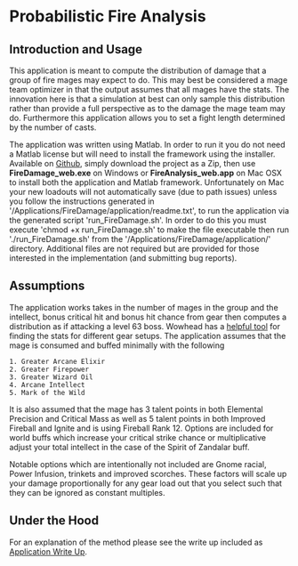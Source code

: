 # Probabilistic Fire Analysis
## Introduction and Usage

This application is meant to compute the distribution of damage that a group of fire mages may expect to do. This may best be considered a mage team optimizer in that the output assumes that all mages have the stats. The innovation here is that a simulation at best can only sample this distribution rather than provide a full perspective as to the damage the mage team may do. Furthermore this application allows you to set a fight length determined by the number of casts.

The application was written using Matlab. In order to run it you do not need a Matlab license but will need to install the framework using the installer. Available on [Github](https://github.com/MuirTheMage/ProbabilisticFireAnalysis), simply download the project as a Zip, then use **FireDamage_web.exe** on Windows or **FireAnalysis_web.app** on Mac OSX to install both the application and Matlab framework. Unfortunately on Mac your new loadouts will not automatically save (due to path issues) unless you follow the instructions generated in '/Applications/FireDamage/application/readme.txt', to run the application via the generated script 'run_FireDamage.sh'. In order to do this you must execute 'chmod +x run_FireDamage.sh' to make the file executable then run './run_FireDamage.sh' from the '/Applications/FireDamage/application/' directory. Additional files are not required but are provided for those interested in the implementation (and submitting bug reports).

## Assumptions

The application works takes in the number of mages in the group and the intellect, bonus critical hit and bonus hit chance from gear then computes a distribution as if attacking a level 63 boss. Wowhead has a [helpful tool](https://classic.wowhead.com/gear-planner/) for finding the stats for different gear setups. The application assumes that the mage is consumed and buffed minimally with the following

    1. Greater Arcane Elixir
    2. Greater Firepower
    3. Greater Wizard Oil
    4. Arcane Intellect
    5. Mark of the Wild

It is also assumed that the mage has 3 talent points in both Elemental Precision and Critical Mass as well as 5 talent points in both Improved Fireball and Ignite and is using Fireball Rank 12. Options are included for world buffs which increase your critical strike chance or multiplicative adjust your total intellect in the case of the Spirit of Zandalar buff. 

Notable options which are intentionally not included are Gnome racial, Power Infusion, trinkets and improved scorches. These factors will scale up your damage proportionally for any gear load out that you select such that they can be ignored as constant multiples. 

## Under the Hood

For an explanation of the method please see the write up included as [Application Write Up](https://github.com/MuirTheMage/ProbabilisticFireAnalysis/blob/master/ApplicationWriteUp.pdf).
